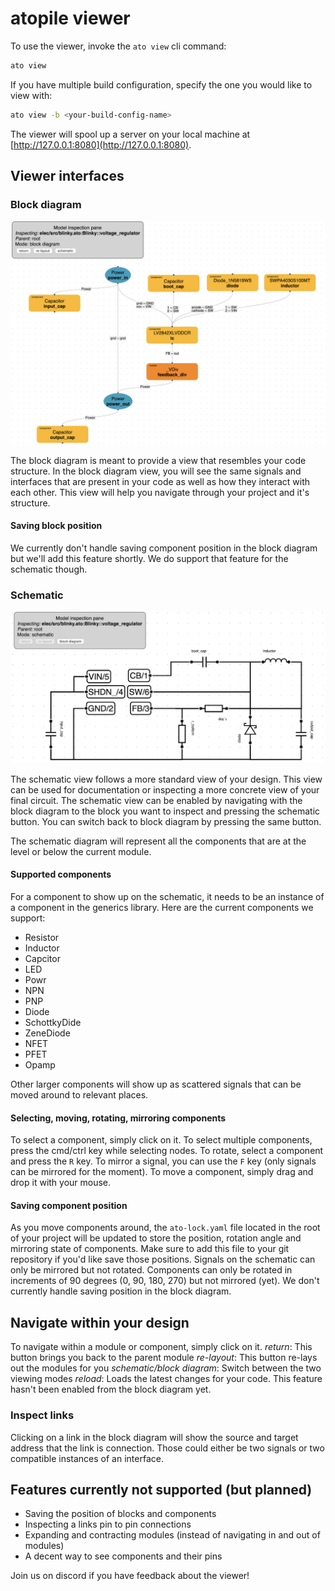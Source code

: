 # atopile viewer

To use the viewer, invoke the `ato view` cli command:

``` sh
ato view
```

If you have multiple build configuration, specify the one you would like to view with:

``` sh
ato view -b <your-build-config-name>
```

The viewer will spool up a server on your local machine at [http://127.0.0.1:8080](http://127.0.0.1:8080).

## Viewer interfaces

### Block diagram

![Block Diagram](assets/images/block_diagram_example.png)

The block diagram is meant to provide a view that resembles your code structure. In the block diagram view, you will see the same signals and interfaces that are present in your code as well as how they interact with each other. This view will help you navigate through your project and it's structure.

#### Saving block position

We currently don't handle saving component position in the block diagram but we'll add this feature shortly. We do support that feature for the schematic though.

### Schematic

![Schematic](assets/images/schematic_example.png)

The schematic view follows a more standard view of your design. This view can be used for documentation or inspecting a more concrete view of your final circuit. The schematic view can be enabled by navigating with the block diagram to the block you want to inspect and pressing the schematic button. You can switch back to block diagram by pressing the same button.

The schematic diagram will represent all the components that are at the level or below the current module.

#### Supported components

For a component to show up on the schematic, it needs to be an instance of a component in the generics library. Here are the current components we support:

- Resistor
- Inductor
- Capcitor
- LED
- Powr
- NPN
- PNP
- Diode
- SchottkyDide
- ZeneDiode
- NFET
- PFET
- Opamp

Other larger components will show up as scattered signals that can be moved around to relevant places.

#### Selecting, moving, rotating, mirroring components

To select a component, simply click on it. To select multiple components, press the cmd/ctrl key while selecting nodes. To rotate, select a component and press the `R` key. To mirror a signal, you can use the `F` key (only signals can be mirrored for the moment). To move a component, simply drag and drop it with your mouse.

#### Saving component position

As you move components around, the `ato-lock.yaml` file located in the root of your project will be updated to store the position, rotation angle and mirroring state of components. Make sure to add this file to your git repository if you'd like save those positions. Signals on the schematic can only be mirrored but not rotated. Components can only be rotated in increments of 90 degrees (0, 90, 180, 270) but not mirrored (yet). We don't currently handle saving position in the block diagram.

## Navigate within your design

To navigate within a module or component, simply click on it.
*return*: This button brings you back to the parent module
*re-layout*: This button re-lays out the modules for you
*schematic/block diagram*: Switch between the two viewing modes
*reload*: Loads the latest changes for your code. This feature hasn't been enabled from the block diagram yet.

### Inspect links

Clicking on a link in the block diagram will show the source and target address that the link is connection. Those could either be two signals or two compatible instances of an interface.

## Features currently not supported (but planned)

- Saving the position of blocks and components
- Inspecting a links pin to pin connections
- Expanding and contracting modules (instead of navigating in and out of modules)
- A decent way to see components and their pins

Join us on discord if you have feedback about the viewer!